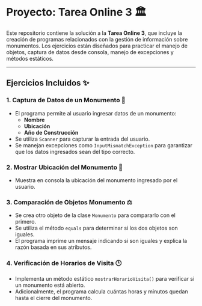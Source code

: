 # Proyecto: Tarea Online 3 🏛️

Este repositorio contiene la solución a la **Tarea Online 3**, que incluye la creación de programas relacionados con la gestión de información sobre monumentos. Los ejercicios están diseñados para practicar el manejo de objetos, captura de datos desde consola, manejo de excepciones y métodos estáticos.

---

## Ejercicios Incluidos ✨

### 1. Captura de Datos de un Monumento 🏰
- El programa permite al usuario ingresar datos de un monumento:
  - **Nombre**
  - **Ubicación**
  - **Año de Construcción**
- Se utiliza `Scanner` para capturar la entrada del usuario.
- Se manejan excepciones como `InputMismatchException` para garantizar que los datos ingresados sean del tipo correcto.

### 2. Mostrar Ubicación del Monumento 📍
- Muestra en consola la ubicación del monumento ingresado por el usuario.

### 3. Comparación de Objetos Monumento ⚖️
- Se crea otro objeto de la clase `Monumento` para compararlo con el primero.
- Se utiliza el método `equals` para determinar si los dos objetos son iguales.
- El programa imprime un mensaje indicando si son iguales y explica la razón basada en sus atributos.

### 4. Verificación de Horarios de Visita 🕒
- Implementa un método estático `mostrarHorarioVisita()` para verificar si un monumento está abierto.
- Adicionalmente, el programa calcula cuántas horas y minutos quedan hasta el cierre del monumento.
